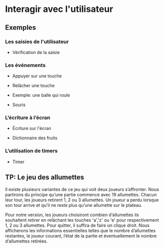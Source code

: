 # Interagir avec l'utilisateur
## Exemples
### Les saisies de l'utilisateur
- Vérification de la saisie

### Les événements
- Appuyer sur une touche

- Relâcher une touche

- Exemple: une balle qui roule

- Souris

### L’écriture à l’écran
- Écriture sur l'écran

- Dictionnaire des fruits

### L’utilisation de timers
- Timer

## TP: Le jeu des allumettes
Il existe plusieurs variantes de ce jeu qui voit deux joueurs s’affronter. 
Nous partirons du principe qu’une partie commence avec 19 allumettes. 
Chacun leur tour, les joueurs retirent 1, 2 ou 3 allumettes. 
Un joueur a perdu lorsque son tour arrive et qu’il ne reste plus qu’une allumette sur le plateau.

Pour notre version, les joueurs choisiront combien d’allumettes ils souhaitent retirer 
en relâchant les touches 'a','z' ou 'e' pour respectivement 1, 2 ou 3 allumettes. 
Pour quitter, il suffira de faire un clique droit. 
Nous afficherons les informations essentielles telles que 
le nombre d’allumettes restantes, le joueur courant, l’état de la partie et éventuellement 
le nombre d’allumettes retirées.
